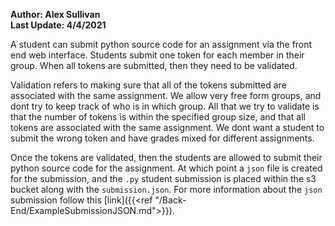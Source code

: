 **Author: Alex Sullivan**  
**Last Update: 4/4/2021**

A student can submit python source code for an assignment via the front end web interface. Students submit one token for each member in their group. When all tokens are submitted, then they need to be validated.

Validation refers to making sure that all of the tokens submitted are associated with the same assignment. We allow very free form groups, and dont try to keep track of who is in which group. All that we try to validate is that the number of tokens is within the specified group size, and that all tokens are associated with the same assignment. We dont want a student to submit the wrong token and have grades mixed for different assignments.

Once the tokens are validated, then the students are allowed to submit their python source code for the assignment. At which point a `json` file is created for the submission, and the `.py` student submission is placed within the s3 bucket along with the `submission.json`. For more information about the `json` submission follow this [link]({{<ref "/Back-End/ExampleSubmissionJSON.md">}}).
